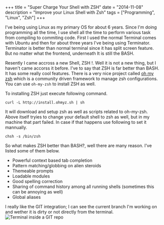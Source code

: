 +++
title = "Super Charge Your Shell with ZSH"
date = "2014-11-08"
description = "Improve your Linux Shell with Zsh"
tags = ["Programming", "Linux", "Zsh"]
+++

I've being using Linux as my primary OS for about 6 years.
Since I'm doing programming all the time, I use shell all the time to perform various task from compiling to commiting code. First I used the normal Terminal comes with Ubuntu
and then for about three years I've being using Terminator. Terminator is better than normal terminal since it has split screen feature. But no matter what the frontend, underneath 
It is still the BASH. 

Resently I came accross a new Shell, ZSH !. Well it is not a new thing, but I haven't came accorss it before. I've to say that ZSH is far better than BASH. It has some really cool features. There is a very nice project called [oh my zsh](https://github.com/robbyrussell/oh-my-zsh) which is a community driven framework to manage zsh configurations. You can use `oh-my-zsh` to install ZSH as well.

To installing ZSH just execute following command. 

    curl -L http://install.ohmyz.sh | sh

It will download and setup zsh as well as scripts related to oh-my-zsh. Above itself tryies to change your default shell to zsh as well, but in my machine that part failed. In case if that happens use following to set it mannually.

    chsh -s /bin/zsh

So what makes ZSH better than BASH?, well there are many reason. I've listed some of them below.

 * Powerful context based tab completion
 * Pattern matching/globbing on alien steroids
 * Themeable prompts
 * Loadable modules
 * Good spelling correction
 * Sharing of command history among all running shells (sometimes this can be annoying as well)
 * Global aliases

 I really like the GIT integration; I can see the current branch I'm working on and wether it is dirty or not directly from the terminal.
 ![Terminal inside a GIT repo](http://sandarenu.github.io/images/zsh-git.png)






